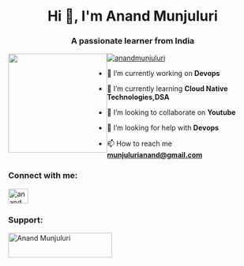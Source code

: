 <h1 align="center">Hi 👋, I'm Anand Munjuluri</h1>
<h3 align="center">A passionate learner from India</h3>
<div>
  <a href="https://github.com/Anand-Munjuluri/github-readme-stats" style="float: left;">
    <img height=200 align="center" src="https://github-readme-stats.vercel.app/api?username=Anand-Munjuluri&show_icons=true&theme=transparent" />
  </a>
</div>
<p align="left"> <a href="https://twitter.com/anandmunjuluri" target="blank"><img src="https://img.shields.io/twitter/follow/anandmunjuluri?logo=twitter&style=for-the-badge" alt="anandmunjuluri" /></a> </p>

- 🔭 I’m currently working on **Devops**

- 🌱 I’m currently learning **Cloud Native Technologies,DSA**

- 👯 I’m looking to collaborate on **Youtube**

- 🤝 I’m looking for help with **Devops**

- 📫 How to reach me **munjulurianand@gmail.com**

<h3 align="left">Connect with me:</h3>
<p align="left">
<a href="https://twitter.com/anandmunjuluri" target="blank"><img align="center" src="https://raw.githubusercontent.com/rahuldkjain/github-profile-readme-generator/master/src/images/icons/Social/twitter.svg" alt="anandmunjuluri" height="30" width="40" /></a>
</p>

<h3 align="left">Support:</h3>
<p><a href="https://www.buymeacoffee.com/Anand Munjuluri"> <img align="left" src="https://cdn.buymeacoffee.com/buttons/v2/default-yellow.png" height="50" width="210" alt="Anand Munjuluri" /></a></p><br><br>
